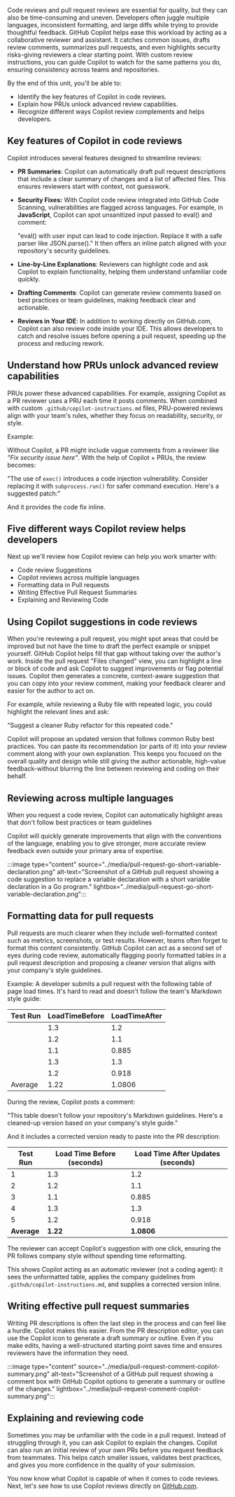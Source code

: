 Code reviews and pull request reviews are essential for quality, but they can also be time-consuming and uneven. Developers often juggle multiple languages, inconsistent formatting, and large diffs while trying to provide thoughtful feedback. GitHub Copilot helps ease this workload by acting as a collaborative reviewer and assistant. It catches common issues, drafts review comments, summarizes pull requests, and even highlights security risks-giving reviewers a clear starting point. With custom review instructions, you can guide Copilot to watch for the same patterns you do, ensuring consistency across teams and repositories.

By the end of this unit, you'll be able to:

- Identify the key features of Copilot in code reviews.
- Explain how PRUs unlock advanced review capabilities.
- Recognize different ways Copilot review complements and helps developers.

## Key features of Copilot in code reviews 

Copilot introduces several features designed to streamline reviews:

- **PR Summaries**: Copilot can automatically draft pull request descriptions that include a clear summary of changes and a list of affected files. This ensures reviewers start with context, not guesswork.

- **Security Fixes:** With Copilot code review integrated into GitHub Code Scanning, vulnerabilities are flagged across languages. For example, in **JavaScript**, Copilot can spot unsanitized input passed to eval() and comment:

  "eval() with user input can lead to code injection. Replace it with a safe parser like JSON.parse()." It then offers an inline patch aligned with your repository's security guidelines.

- **Line-by-Line Explanations**: Reviewers can highlight code and ask Copilot to explain functionality, helping them understand unfamiliar code quickly.
- **Drafting Comments**: Copilot can generate review comments based on best practices or team guidelines, making feedback clear and actionable.
- **Reviews in Your IDE**: In addition to working directly on GitHub.com, Copilot can also review code inside your IDE. This allows developers to catch and resolve issues before opening a pull request, speeding up the process and reducing rework.

## Understand how PRUs unlock advanced review capabilities

PRUs power these advanced capabilities. For example, assigning Copilot as a PR reviewer uses a PRU each time it posts comments. When combined with custom `.github/copilot-instructions.md` files, PRU-powered reviews align with your team's rules, whether they focus on readability, security, or style.

Example:

Without Copilot, a PR might include vague comments from a reviewer like *"Fix security issue here"*. With the help of Copilot + PRUs, the review becomes:

  "The use of `exec()` introduces a code injection vulnerability. Consider replacing it with `subprocess.run()` for safer command execution. Here's a suggested patch:"

And it provides the code fix inline.

## Five different ways Copilot review helps developers

Next up we'll review how Copilot review can help you work smarter with:

- Code review Suggestions
- Copilot reviews across multiple languages
- Formatting data in Pull requests
- Writing Effective Pull Request Summaries
- Explaining and Reviewing Code

## Using Copilot suggestions in code reviews

When you're reviewing a pull request, you might spot areas that could be improved but not have the time to draft the perfect example or snippet yourself. GitHub Copilot helps fill that gap without taking over the author's work. Inside the pull request "Files changed" view, you can highlight a line or block of code and ask Copilot to suggest improvements or flag potential issues. Copilot then generates a concrete, context-aware suggestion that you can copy into your review comment, making your feedback clearer and easier for the author to act on.

For example, while reviewing a Ruby file with repeated logic, you could highlight the relevant lines and ask:

  "Suggest a cleaner Ruby refactor for this repeated code."

Copilot will propose an updated version that follows common Ruby best practices. You can paste its recommendation (or parts of it) into your review comment along with your own explanation. This keeps you focused on the overall quality and design while still giving the author actionable, high-value feedback-without blurring the line between reviewing and coding on their behalf.

## Reviewing across multiple languages

When you request a code review, Copilot can automatically highlight areas that don't follow best practices or team guidelines

Copilot will quickly generate improvements that align with the conventions of the language, enabling you to give stronger, more accurate review feedback even outside your primary area of expertise.

:::image type="content" source="../media/pull-request-go-short-variable-declaration.png" alt-text="Screenshot of a GitHub pull request showing a code suggestion to replace a variable declaration with a short variable declaration in a Go program." lightbox="../media/pull-request-go-short-variable-declaration.png":::

## Formatting data for pull requests

Pull requests are much clearer when they include well-formatted context such as metrics, screenshots, or test results. However, teams often forget to format this content consistently. GitHub Copilot can act as a second set of eyes during code review, automatically flagging poorly formatted tables in a pull request description and proposing a cleaner version that aligns with your company's style guidelines.

Example: A developer submits a pull request with the following table of page load times. It's hard to read and doesn't follow the team's Markdown style guide:

| Test Run | LoadTimeBefore | LoadTimeAfter |
| -------- | -------------- | ------------- |
|          | 1.3            | 1.2           |
|          | 1.2            | 1.1           |
|          | 1.1            | 0.885         |
|          | 1.3            | 1.3           |
|          | 1.2            | 0.918         |
| Average  | 1.22           | 1.0806        |

During the review, Copilot posts a comment:

  "This table doesn't follow your repository's Markdown guidelines. Here's a cleaned-up version based on your company's style guide."

And it includes a corrected version ready to paste into the PR description:

| Test Run    | Load Time Before (seconds) | Load Time After Updates (seconds) |
| ----------- | -------------------------- | --------------------------------- |
| 1           | 1.3                        | 1.2                               |
| 2           | 1.2                        | 1.1                               |
| 3           | 1.1                        | 0.885                             |
| 4           | 1.3                        | 1.3                               |
| 5           | 1.2                        | 0.918                             |
| **Average** | **1.22**                   | **1.0806**                        |

The reviewer can accept Copilot's suggestion with one click, ensuring the PR follows company style without spending time reformatting.

This shows Copilot acting as an automatic reviewer (not a coding agent): it sees the unformatted table, applies the company guidelines from `.github/copilot-instructions.md`, and supplies a corrected version inline.

## Writing effective pull request summaries

Writing PR descriptions is often the last step in the process and can feel like a hurdle. Copilot makes this easier. From the PR description editor, you can use the Copilot icon to generate a draft summary or outline. Even if you make edits, having a well-structured starting point saves time and ensures reviewers have the information they need.

:::image type="content" source="../media/pull-request-comment-copilot-summary.png" alt-text="Screenshot of a GitHub pull request showing a comment box with GitHub Copilot options to generate a summary or outline of the changes." lightbox="../media/pull-request-comment-copilot-summary.png":::

## Explaining and reviewing code

Sometimes you may be unfamiliar with the code in a pull request. Instead of struggling through it, you can ask Copilot to explain the changes. Copilot can also run an initial review of your own PRs before you request feedback from teammates. This helps catch smaller issues, validates best practices, and gives you more confidence in the quality of your submission.

You now know what Copilot is capable of when it comes to code reviews. Next, let's see how to use Copilot reviews directly on [GitHub.com](https://github.com/).